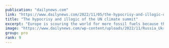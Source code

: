 ```yaml
---
publication: "dailynews.com"
link: "https://www.dailynews.com/2022/11/05/the-hypocrisy-and-illogic-of-the-un-climate-summit/"
title: "The hypocrisy and illogic of the UN climate summit"
excerpt: "Europe is scouring the world for more fossil fuels because the continent needs them for its growth and prosperity. That same opportunity should not be withheld from the world’s poorest."
image: "https://www.dailynews.com/wp-content/uploads/2022/11/Russia_Ukraine_War_Gas_Misinformation_71673.jpg?w=1024&h=683"
group: pro
rank: 9
---
```

